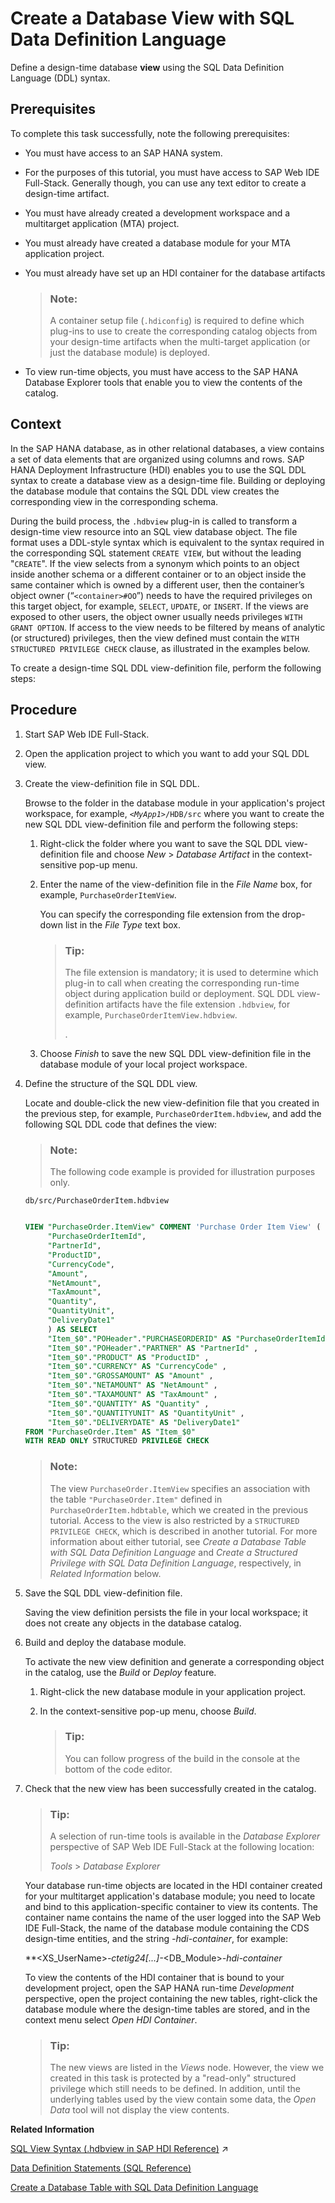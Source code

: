 <!-- loio4920a3af75874cc3a1318c84f8738331 -->

# Create a Database View with SQL Data Definition Language

Define a design-time database **view** using the SQL Data Definition Language \(DDL\) syntax.



<a name="loio4920a3af75874cc3a1318c84f8738331__prereq_wmq_cdt_sfb"/>

## Prerequisites

To complete this task successfully, note the following prerequisites:

-   You must have access to an SAP HANA system.
-   For the purposes of this tutorial, you must have access to SAP Web IDE Full-Stack. Generally though, you can use any text editor to create a design-time artifact.
-   You must have already created a development workspace and a multitarget application \(MTA\) project.
-   You must already have created a database module for your MTA application project.
-   You must already have set up an HDI container for the database artifacts

    > ### Note:  
    > A container setup file \(`.hdiconfig`\) is required to define which plug-ins to use to create the corresponding catalog objects from your design-time artifacts when the multi-target application \(or just the database module\) is deployed.

-   To view run-time objects, you must have access to the SAP HANA Database Explorer tools that enable you to view the contents of the catalog.



<a name="loio4920a3af75874cc3a1318c84f8738331__context_jk3_skt_sfb"/>

## Context

In the SAP HANA database, as in other relational databases, a view contains a set of data elements that are organized using columns and rows. SAP HANA Deployment Infrastructure \(HDI\) enables you to use the SQL DDL syntax to create a database view as a design-time file. Building or deploying the database module that contains the SQL DDL view creates the corresponding view in the corresponding schema.

During the build process, the `.hdbview` plug-in is called to transform a design-time view resource into an SQL view database object. The file format uses a DDL-style syntax which is equivalent to the syntax required in the corresponding SQL statement `CREATE VIEW`, but without the leading "`CREATE`". If the view selects from a synonym which points to an object inside another schema or a different container or to an object inside the same container which is owned by a different user, then the container’s object owner \(“`<container>#OO`”\) needs to have the required privileges on this target object, for example, `SELECT`, `UPDATE`, or `INSERT`. If the views are exposed to other users, the object owner usually needs privileges `WITH GRANT OPTION`. If access to the view needs to be filtered by means of analytic \(or structured\) privileges, then the view defined must contain the `WITH STRUCTURED PRIVILEGE CHECK` clause, as illustrated in the examples below.

To create a design-time SQL DDL view-definition file, perform the following steps:



<a name="loio4920a3af75874cc3a1318c84f8738331__steps_kk3_skt_sfb"/>

## Procedure

1.  Start SAP Web IDE Full-Stack.

2.  Open the application project to which you want to add your SQL DDL view.

3.  Create the view-definition file in SQL DDL.

    Browse to the folder in the database module in your application's project workspace, for example, <code><i class="varname">&lt;MyApp1&gt;</i>/HDB/src</code> where you want to create the new SQL DDL view-definition file and perform the following steps:

    1.  Right-click the folder where you want to save the SQL DDL view-definition file and choose *New* \> *Database Artifact* in the context-sensitive pop-up menu.

    2.  Enter the name of the view-definition file in the *File Name* box, for example, `PurchaseOrderItemView`.

        You can specify the corresponding file extension from the drop-down list in the *File Type* text box.

        > ### Tip:  
        > The file extension is mandatory; it is used to determine which plug-in to call when creating the corresponding run-time object during application build or deployment. SQL DDL view-definition artifacts have the file extension `.hdbview`, for example, `PurchaseOrderItemView.hdbview`.
        > 
        > .

    3.  Choose *Finish* to save the new SQL DDL view-definition file in the database module of your local project workspace.


4.  Define the structure of the SQL DDL view.

    Locate and double-click the new view-definition file that you created in the previous step, for example, `PurchaseOrderItem.hdbview`, and add the following SQL DDL code that defines the view:

    > ### Note:  
    > The following code example is provided for illustration purposes only.

    `db/src/PurchaseOrderItem.hdbview`

    ```sql
    
    VIEW "PurchaseOrder.ItemView" COMMENT 'Purchase Order Item View' ( 
         "PurchaseOrderItemId",
         "PartnerId",
         "ProductID",
         "CurrencyCode",
         "Amount",
         "NetAmount",
         "TaxAmount",
         "Quantity",
         "QuantityUnit",
         "DeliveryDate1"
         ) AS SELECT
         "Item_$0"."POHeader"."PURCHASEORDERID" AS "PurchaseOrderItemId" ,
         "Item_$0"."POHeader"."PARTNER" AS "PartnerId" ,
         "Item_$0"."PRODUCT" AS "ProductID" ,
         "Item_$0"."CURRENCY" AS "CurrencyCode" ,
         "Item_$0"."GROSSAMOUNT" AS "Amount" ,
         "Item_$0"."NETAMOUNT" AS "NetAmount" ,
         "Item_$0"."TAXAMOUNT" AS "TaxAmount" ,
         "Item_$0"."QUANTITY" AS "Quantity" ,
         "Item_$0"."QUANTITYUNIT" AS "QuantityUnit" ,
         "Item_$0"."DELIVERYDATE" AS "DeliveryDate1"
    FROM "PurchaseOrder.Item" AS "Item_$0" 
    WITH READ ONLY STRUCTURED PRIVILEGE CHECK 
    ```

    > ### Note:  
    > The view `PurchaseOrder.ItemView` specifies an association with the table `"PurchaseOrder.Item"` defined in `PurchaseOrderItem.hdbtable`, which we created in the previous tutorial. Access to the view is also restricted by a `STRUCTURED PRIVILEGE CHECK`, which is described in another tutorial. For more information about either tutorial, see *Create a Database Table with SQL Data Definition Language* and *Create a Structured Privilege with SQL Data Definition Language*, respectively, in *Related Information* below.

5.  Save the SQL DDL view-definition file.

    Saving the view definition persists the file in your local workspace; it does not create any objects in the database catalog.

6.  Build and deploy the database module.

    To activate the new view definition and generate a corresponding object in the catalog, use the *Build* or *Deploy* feature.

    1.  Right-click the new database module in your application project.

    2.  In the context-sensitive pop-up menu, choose *Build*.

        > ### Tip:  
        > You can follow progress of the build in the console at the bottom of the code editor.


7.  Check that the new view has been successfully created in the catalog.

    > ### Tip:  
    > A selection of run-time tools is available in the *Database Explorer* perspective of SAP Web IDE Full-Stack at the following location:
    > 
    > *Tools* \> *Database Explorer*

    Your database run-time objects are located in the HDI container created for your multitarget application's database module; you need to locate and bind to this application-specific container to view its contents. The container name contains the name of the user logged into the SAP Web IDE Full-Stack, the name of the database module containing the CDS design-time entities, and the string *\-hdi-container*, for example:

    **<XS\_UserName\>*-ctetig24\[...\]-*<DB\_Module\>*-hdi-container*

    To view the contents of the HDI container that is bound to your development project, open the SAP HANA run-time *Development* perspective, open the project containing the new tables, right-click the database module where the design-time tables are stored, and in the context menu select *Open HDI Container*.

    > ### Tip:  
    > The new views are listed in the *Views* node. However, the view we created in this task is protected by a "read-only" structured privilege which still needs to be defined. In addition, until the underlying tables used by the view contain some data, the *Open Data* tool will not display the view contents.


**Related Information**  


[SQL View Syntax (.hdbview in SAP HDI Reference)](https://help.sap.com/viewer/c2cc2e43458d4abda6788049c58143dc/2024_1_QRC/en-US/2bf9a6f2db824fbd84315196a9c318d5.html "Transforms a design-time view resource into an SQL view database object.") :arrow_upper_right:

[Data Definition Statements \(SQL Reference\)](https://help.sap.com/viewer/4fe29514fd584807ac9f2a04f6754767/latest/en-US/209ce8cd75191014bcd59c2b379a17c9.html)

[Create a Database Table with SQL Data Definition Language](create-a-database-table-with-sql-data-definition-language-879ce23.md "Define a design-time database table using the SQL Data Definition Language (DDL) syntax.")

